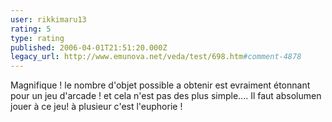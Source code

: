 ```yaml
---
user: rikkimaru13
rating: 5
type: rating
published: 2006-04-01T21:51:20.000Z
legacy_url: http://www.emunova.net/veda/test/698.htm#comment-4878
---
```

Magnifique ! le nombre d'objet possible a obtenir est evraiment étonnant pour un jeu d'arcade ! et cela n'est pas des plus simple.... 
Il faut absolumen jouer à ce jeu! à plusieur c'est l'euphorie !